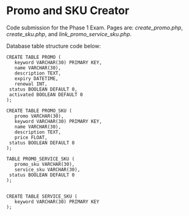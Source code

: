 # Promo and SKU Creator

 Code submission for the Phase 1 Exam. Pages are: *create_promo.php*, *create_sku.php*, and *link_promo_service_sku.php*.
 
 Database table structure code below:
 
 ```mysql
 CREATE TABLE PROMO (
	keyword VARCHAR(30) PRIMARY KEY,
	name VARCHAR(30),
	description TEXT,
	expiry DATETIME,
	renewal INT,
  status BOOLEAN DEFAULT 0,
  activated BOOLEAN DEFAULT 0
);

CREATE TABLE PROMO_SKU (
	promo VARCHAR(30),
	keyword VARCHAR(30) PRIMARY KEY,
	name VARCHAR(30),
	description TEXT,
	price FLOAT,
  status BOOLEAN DEFAULT 0
);

TABLE PROMO_SERVICE_SKU (
	promo_sku VARCHAR(30),
	service_sku VARCHAR(30),
  status BOOLEAN DEFAULT 0
);


CREATE TABLE SERVICE_SKU (
	keyword VARCHAR(30) PRIMARY KEY
);
```
